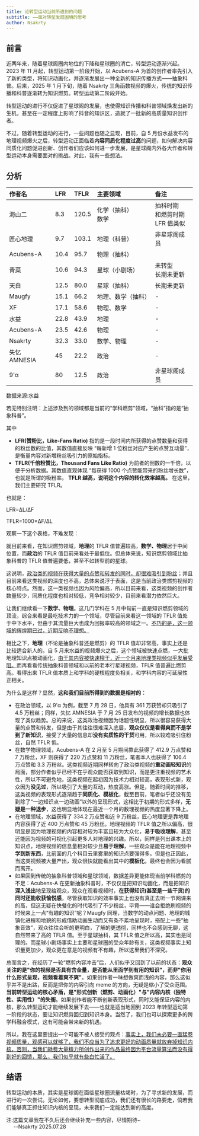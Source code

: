 ```yaml
---
title: 论转型运动当前所遇到的问题
subtitle: ——面对转型发展困境的思考
author: Nsakrty
---
```


## 前言

近两年来，随着星球阁圈内地位的下降和星球圈的消亡，转型运动逐渐兴起。2023 年 11 月起，转型运动第一阶段开始，以 Acubens-A 为首的创作者率先引入了新的类型，将知识动画化，并逐渐发展出一种全新的知识传播方式——抽象科普。后来，2025 年 1 月下旬，随着 Nsakrty 三角函数视频的爆火，传统的知识传播和科普逐渐转为知识燃剪。转型运动第二阶段开始。

转型运动的进行不仅促进了星球阁的发展，也使得知识传播和科普领域焕发出新的生机，甚至在一定程度上影响了抖音的知识区，造就了一批新的高质量知识创作者。

不过，随着转型运动的进行，一些问题也随之显现，目前，自 5 月份水益发布的地理视频爆火之后，转型运动正面临着**内容同质化程度过高**的问题，如何解决内容同质化问题促进创新、创作者们应该如何进一步发展，是星球阁内外各大作者和转型运动本身需要面对的挑战。对此，我有一些想法。

## 分析

| 作者名       | LFR  | TFLR  | 主要领域             | 备注                                  |
| :----------- | :--- | :---- | :------------------- | :------------------------------------ |
| 海山二       | 8.3  | 120.5 | 化学（抽科）<br>数学 | 抽科时期<br>和燃剪时期<br> LFR 值类似 |
| 匠心地理     | 9.7  | 103.1 | 地理（科普）         | 非星球阁成员                          |
| Acubens-A    | 10.4 | 95.7  | 物理（抽科）         |                                       |
| 青菜         | 10.6 | 94.3  | 星球（小剧场）       | 未转型<br>长期未更新                  |
| 天白         | 12.5 | 80.0  | 星球（抽科）         | 长期未更新                            |
| Maugfy       | 15.1 | 66.2  | 地理、数学（抽科）   | -                                     |
| XF           | 17.1 | 58.6  | 物理、数学           | -                                     |
| 水益         | 22.8 | 43.9  | 地理                 | -                                     |
| Acubens-A    | 23.5 | 42.6  | 物理                 | -                                     |
| Nsakrty      | 32.3 | 33.0  | 数学、物理           | -                                     |
| 失忆 AMNESIA | 45   | 22.2  | 政治                 | -                                     |
| 9'α          | 80   | 12.5  | 政治                 | 非星球阁成员                          |

数据来源:水益

若无特别注明：上述涉及到的领域都是当前的“学科燃剪”领域，“抽科”指的是“抽象科普”。

其中

- **LFR(赞粉比，Like-Fans Ratio)** 指的是一段时间内所获得的点赞数量和获得的粉丝数的比值，其数值直接反映 “每新增 1 位粉丝对应产生的点赞互动量”，是衡量内容对新增粉丝吸引力的原始指标。
- **TFLR(千倍粉赞比，Thousand Fans Like Ratio)** 为前者的倒数的一千倍，以便于分析数据。其数值直观体现 “每获得 1000 个点赞能带来的粉丝增长数”，也就是所谓的吸粉率。 **TFLR 越高，说明这个内容的转化效率越高。** 在这里，我们主要研究 TFLR。

也就是：

<!-- $$LFR=\frac{\Delta L}{\Delta F}$$

$$TFLR=\frac{1000}{LFR} = 1000\times\frac{\Delta F}{\Delta L}$$ -->
LFR=ΔL/ΔF

TFLR=1000×ΔF/ΔL

观察一下这个表格，不难发现：

就目前来看，在知识燃剪领域，**地理**的 TFLR 值普遍较高，**数学、物理**居于中间位置，而**政治**的 TFLR 值目前来看处于最低位。但总体来说，知识燃剪领域比抽象科普的 TFLR 值普遍要低，甚至不如转型前的星球。

这说明，<u>政治类的视频在获得大量的点赞和转发的同时，却很难吸引到粉丝</u>；并且目前来看这类视频的深度也不高，总体来说浮于表面，这是当前政治类燃剪视频的核心特点。然而，这一类视频也因为风险偏高，所以目前来看，这类视频的创作者数量较少，同质化程度也相对较低，竞争相对较少，目前来看潜力依然巨大。

让我们继续看一下**数学、物理**。这几门学科在 5 月中旬前一直是知识燃剪领域的顶流，综合来看是最吃技术力的一个领域，尽管目前来看这一领域的 TFLR 值处于中下水平，但由于其流量巨大也成为回报率较高的领域之一。<u>不巧的是，这一领域的辉煌期已过，近期反响不理想。</u>

相比之下，**地理**（不论是抽象科普还是燃剪）的 TFLR 值却非常高，事实上还是比较适合新人的。自 5 月来水益的视频爆火之后，这个领域被快速点燃，一大批地理知识点被动画化，<u>由于其内容被快速榨干，近一个月来地理类视频似乎发展受阻。</u>而再看看传统抽象科普领域和以前的老本行星球视频，TFLR 值普遍比燃剪高。看得出来 TFLR 值本质上和学科的硬核程度负相关，和学科内容的可延展性正相关。

为什么是这样？显然，**这和我们目前所得到的数据是相衬的：**

- 在政治领域，以 9'α 为例，截至 7 月 28 日，他具有 361 万获赞却只吸引了 4.5 万粉丝；同样，失忆 AMNESIA 于 7 月 25 日发布的视频的增长数据也体现了类似趋势。总的来说，这类政治视频因为话题性明显，所以很容易获得大量的点赞和转发，但是由于其往往很难深入底层，**观众仅仅是看得爽而不是学到了新知识**，接受了大量的信息却**没有实质性的干货**可用，所以较难吸引住粉丝，自然 TFLR 低。
- 在数学物理领域，Acubens-A 在 2 月至 5 月期间靠此获得了 412.9 万点赞和 7 万粉丝，XF 则获得了 220 万点赞和 11 万粉丝，笔者本人也获得了 106.4 万点赞和 3.3 万粉丝。这类视频近期同样转向了政治类视频的**重动画轻知识**的局面，部分作者似乎已经不在乎观众能否获取到知识，而是更注重视频的艺术性，所以不可避免地，这类视频在起初因为技术力相对较高，表现形式新，观众因为**没见过**，所以吸引了大量的互动，热度高涨。但是，随着时间的推移，这类视频的表现形式逐渐趋于**同质化、模板化**，截至目前，笔者似乎还没有见到除了“一边知识点一边动画”以外的呈现形式，这相比于初期的形式多样，**无疑是一种退步**，这也明显地体现在最近一个月的数理视频的热度显著下降上。
- 在地理领域，水益获得了 334.2 万点赞和近 9 万粉丝，匠心地理更是靠地理内容获得了近 400 万点赞和 45 万粉丝。地理视频的 TFLR 值之所以偏高，很明显是因为地理视频的内容相对较为丰富且较为大众化，**易于吸收理解**，甚至还能因为视频的可视化引起更多人对地理的兴趣。所以，同样是列出课本上的知识点，地理视频的信息量相对较少且**易于理解**，一些观众是能在地理视频中**学到新东西**，比前面的几个科目云里雾里的知识点要强得多。但是也正因此，当这类视频被大量产出，观众很快就能看出其中的**模板化**，最终也会因为看腻而离开。
- 如果回到传统的抽象科普领域和星球领域，数据差异更能体现当前学科燃剪的不足：Acubens-A 在更新抽象科普时，不仅仅是把知识动画化，而是把知识**深入浅出**地呈现给观众，观众在观看视频时，**在获得知识(甚至是一些干货)的同时还能收获愉悦感**，尽管获取知识的效率事实上也没有真正去听一节网课来的高，但这无疑在快餐化的时代吸引了不少粉丝，毕竟——谁会拒绝刷视频的时候来上一点“有趣的知识”呢？Maugfy 同理，当数学的动点问题、地理的城镇化进程和地貌的形成借助动画生动而又有条不紊地呈现时，搭配上一些“抽象音效”，观众往往会听的更明白，了解的更透彻，同样也不会感到无聊，这自然带来了高的 TFLR 值。至于星球抽科，其 TFLR 值之所以高，其实也是同理的。而星球小剧场事实上主要和星球圈的受众年龄有关，这类视频事实上知识量更加少，观众更在意是的视频有不有趣，所以这里我们不深究。

总而言之，在经历了一轮“燃剪内容冲击”后，人们似乎又回到了以前的状态：**观众关注的是"你的视频是否具有含金量，是否能从里面学到有用的知识"，而非"你用什么形式呈现，视频看着爽不爽"**。如果创作者一味想做爽而浅的内容，那么这似乎并不是出路，反而是把你的内容引向 meme 的方向，无疑是缩小了受众范围。 **当前转型运动的核心矛盾，是"形式创新（燃剪、动画化）"与"内容内核（独特性、实用性）"的失衡**。如果创作者能不断创新表现形式，同时又能保证内容的内核，那么转型运动才能继续发展下去——也就是适当地回到 2023 年转型运动第一阶段的状态，要让知识燃剪回归到知识本身。当然了，我们也可以探索更多的跨学科融合模式，这有可能会带来新的机遇。

所以，我在这里要提出一个可能不被人接受的观点：<u>事实上，我们未必要一直猛卷视频质量，观感可以就够了，我们不应当为了追求更好的动画质量就放弃掉知识内核，否则，当我们耗费大量精力所创作出来的作品最终因为平台流量算法而没有得到好的回馈，那么，我们似乎就有些白忙活了。</u>

## 结语

转型运动的本质，其实是星球阁在面临星球圈流量枯竭时，为了寻求新的发展，而进行的一次尝试。无论如何，要想转型彻底成功，我们还有很长的路要走，倘若我们能够真正抓住知识内核的呈现，未来我们一定能达到新的高度。

注:这篇文章我在不久后还会继续补充一些内容，尽情期待~
<br>&nbsp;&nbsp;&nbsp;&nbsp;&nbsp;--Nsakrty 2025.07.28